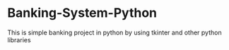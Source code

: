 # Banking-System-Python
This is simple banking project in python by using tkinter and other python libraries
